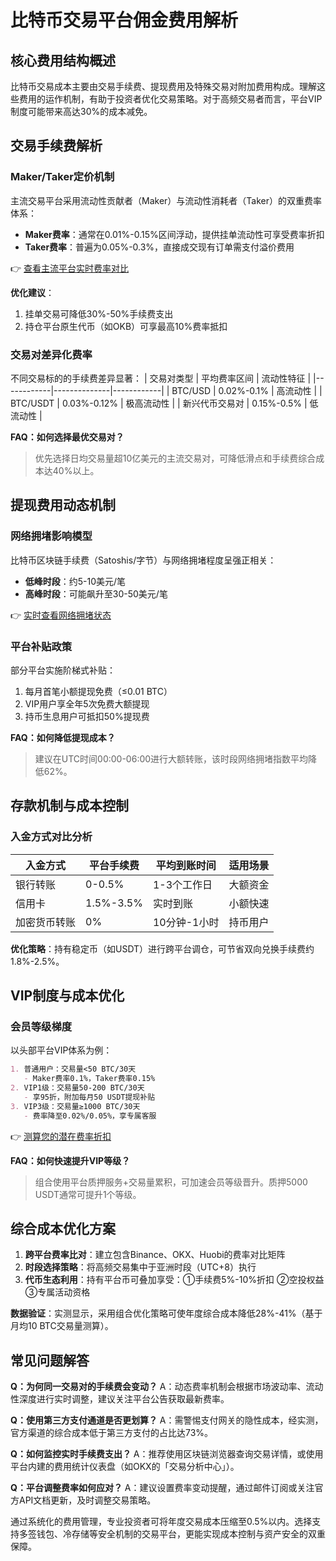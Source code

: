 # 比特币交易平台佣金费用解析

## 核心费用结构概述
比特币交易成本主要由交易手续费、提现费用及特殊交易对附加费用构成。理解这些费用的运作机制，有助于投资者优化交易策略。对于高频交易者而言，平台VIP制度可能带来高达30%的成本减免。

## 交易手续费解析
### Maker/Taker定价机制
主流交易平台采用流动性贡献者（Maker）与流动性消耗者（Taker）的双重费率体系：
- **Maker费率**：通常在0.01%-0.15%区间浮动，提供挂单流动性可享受费率折扣
- **Taker费率**：普遍为0.05%-0.3%，直接成交现有订单需支付溢价费用

👉 [查看主流平台实时费率对比](https://bit.ly/okx_welcome)

**优化建议**：
1. 挂单交易可降低30%-50%手续费支出
2. 持仓平台原生代币（如OKB）可享最高10%费率抵扣

### 交易对差异化费率
不同交易标的的手续费差异显著：
| 交易对类型 | 平均费率区间 | 流动性特征 |
|------------|--------------|------------|
| BTC/USD    | 0.02%-0.1%   | 高流动性   |
| BTC/USDT   | 0.03%-0.12%  | 极高流动性 |
| 新兴代币交易对 | 0.15%-0.5%  | 低流动性   |

**FAQ：如何选择最优交易对？**
> 优先选择日均交易量超10亿美元的主流交易对，可降低滑点和手续费综合成本达40%以上。

## 提现费用动态机制
### 网络拥堵影响模型
比特币区块链手续费（Satoshis/字节）与网络拥堵程度呈强正相关：
- **低峰时段**：约5-10美元/笔
- **高峰时段**：可能飙升至30-50美元/笔

👉 [实时查看网络拥堵状态](https://bit.ly/okx_welcome)

### 平台补贴政策
部分平台实施阶梯式补贴：
1. 每月首笔小额提现免费（≤0.01 BTC）
2. VIP用户享全年5次免费大额提现
3. 持币生息用户可抵扣50%提现费

**FAQ：如何降低提现成本？**
> 建议在UTC时间00:00-06:00进行大额转账，该时段网络拥堵指数平均降低62%。

## 存款机制与成本控制
### 入金方式对比分析
| 入金方式 | 平台手续费 | 平均到账时间 | 适用场景 |
|----------|------------|--------------|----------|
| 银行转账 | 0-0.5%     | 1-3个工作日  | 大额资金 |
| 信用卡   | 1.5%-3.5%  | 实时到账       | 小额快速 |
| 加密货币转账 | 0%         | 10分钟-1小时 | 持币用户 |

**优化策略**：持有稳定币（如USDT）进行跨平台调仓，可节省双向兑换手续费约1.8%-2.5%。

## VIP制度与成本优化
### 会员等级梯度
以头部平台VIP体系为例：
```markdown
1. 普通用户：交易量<50 BTC/30天
   - Maker费率0.1%，Taker费率0.15%
2. VIP1级：交易量50-200 BTC/30天
   - 享95折，附加每月50 USDT提现补贴
3. VIP3级：交易量≥1000 BTC/30天
   - 费率降至0.02%/0.05%，享专属客服
```

👉 [测算您的潜在费率折扣](https://bit.ly/okx_welcome)

**FAQ：如何快速提升VIP等级？**
> 组合使用平台质押服务+交易量累积，可加速会员等级晋升。质押5000 USDT通常可提升1个等级。

## 综合成本优化方案
1. **跨平台费率比对**：建立包含Binance、OKX、Huobi的费率对比矩阵
2. **时段选择策略**：将高频交易集中于亚洲时段（UTC+8）执行
3. **代币生态利用**：持有平台币可叠加享受：①手续费5%-10%折扣 ②空投权益 ③专属活动资格

**数据验证**：实测显示，采用组合优化策略可使年度综合成本降低28%-41%（基于月均10 BTC交易量测算）。

## 常见问题解答
**Q：为何同一交易对的手续费会变动？**
A：动态费率机制会根据市场波动率、流动性深度进行实时调整，建议关注平台公告获取最新费率。

**Q：使用第三方支付通道是否更划算？**
A：需警惕支付网关的隐性成本，经实测，官方渠道的综合成本低于第三方支付的占比达73%。

**Q：如何监控实时手续费支出？**
A：推荐使用区块链浏览器查询交易详情，或使用平台内建的费用统计仪表盘（如OKX的「交易分析中心」）。

**Q：平台调整费率如何应对？**
A：建议设置费率变动提醒，通过邮件订阅或关注官方API文档更新，及时调整交易策略。

通过系统化的费用管理，专业投资者可将年度交易成本压缩至0.5%以内。选择支持多签钱包、冷存储等安全机制的交易平台，更能实现成本控制与资产安全的双重保障。